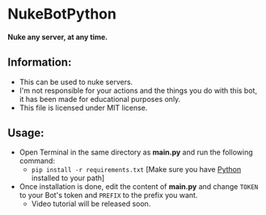 # NukeBotPython

#### **Nuke any server, at any time.**

## Information:
- This can be used to nuke servers.
- I'm not responsible for your actions and the things you do with this bot, it has been made for educational purposes only.
- This file is licensed under MIT license.

## Usage:
- Open Terminal in the same directory as **main.py** and run the following command:
  - `pip install -r requirements.txt` [Make sure you have [Python](https://www.python.org/downloads/) installed to your path]
- Once installation is done, edit the content of **main.py** and change `TOKEN` to your Bot's token and `PREFIX` to the prefix you want.
  - Video tutorial will be released soon.
